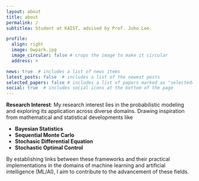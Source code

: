```yaml
---
layout: about
title: about
permalink: /
subtitlea: Student at KAIST, advised by Prof. Juho Lee.

profile:
  align: right
  image: bwpark.jpg
  image_circular: false # crops the image to make it circular
  address: >

news: true  # includes a list of news items
latest_posts: false  # includes a list of the newest posts
selected_papers: false # includes a list of papers marked as "selected={true}"
social: true  # includes social icons at the bottom of the page
---
```



**Research Interest**: My research interest lies in the probabilistic modeling and exploring its application across diverse domains. Drawing inspiration from mathematical and statistical developments like
- **Bayesian Statistics**
- **Sequential Monte Carlo**
- **Stochasic Differential Equation**
- **Stochastic Optimal Control**

By establishing links between these frameworks and their practical implementations in the domains of machine learning and artificial intelligence (ML/AI), I aim to contribute to the advancement of these fields.
